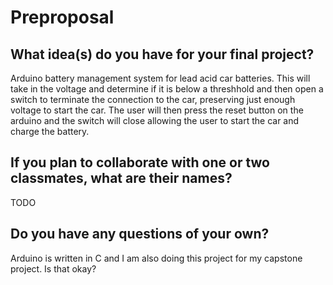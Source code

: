 # Preproposal

## What idea(s) do you have for your final project?

Arduino battery management system for lead acid car batteries. This will take in the voltage and determine if it is below a threshhold and then open a switch to terminate the connection to the car, preserving just enough voltage to start the car. The user will then press the reset button on the arduino and the switch will close allowing the user to start the car and charge the battery.   



## If you plan to collaborate with one or two classmates, what are their names?

TODO

## Do you have any questions of your own?

Arduino is written in C and I am also doing this project for my capstone project. Is that okay? 
